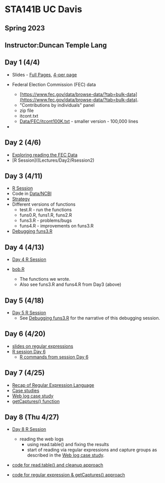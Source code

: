 # STA141B UC Davis
## Spring 2023 
## Instructor:Duncan Temple Lang


## Day 1 (4/4)

+ Slides - [Full Pages](Lectures/Day1/Day1_fullpage.pdf), [4-per page](Lectures/Day1/Day1.pdf)

+ Federal Election Commission (FEC) data
   + [https://www.fec.gov/data/browse-data/?tab=bulk-data](https://www.fec.gov/data/browse-data/?tab=bulk-data).
   + "Contributions by individuals" panel
   + zip file
   + itcont.txt
   + [Data/FEC/itcont100K.txt](Data/FEC/itcont100K.txt)  - smaller version - 100,000 lines 

+ 

## Day 2 (4/6)
+ [Exploring reading the FEC Data](Lectures/Day2/Explore.md)
+ [R Session]((Lectures/Day2/Rsession2)


## Day 3 (4/11)
+ [R Session](Lectures/Day3/Rsession_Day3)
+ Code in [Data/NCBI](Data/NCBI)
+ [Strategy](Data/NCBI/README.md)
+ Different versions of functions
   + test.R - run the functions
   + funs0.R, funs1.R, funs2.R
   + funs3.R - problems/bugs
   + funs4.R - improvements on funs3.R
+ [Debugging funs3.R](Data/NCBI/Debugging.md)


## Day 4 (4/13)

+ [Day 4 R Session](Lectures/Day4/Rsession_4)

+ [bob.R](Lectures/Day4/bob.R)
  + The functions we wrote.
  + Also see funs3.R and funs4.R from Day3 (above)

## Day 5 (4/18)

+ [Day 5 R Session](Lectures/Day5/Ression5)
  + See [Debugging funs3.R](Data/NCBI/Debugging.md) for the narrative of this debugging session.


## Day 6 (4/20)

+ [slides on regular expressions](Lectures/Day6/slides.html)
+ [R session Day 6](Lectures/Day6/Rsession6)
   + [R commands from session Day 6](Lectures/Day6/Rcommands)

## Day 7 (4/25)

+ [Recap of Regular Expression Language](Lectures/Day7/Reminder.md)
+ [Case studies](Lectures/Day7/regularExpressionExamples.md)
+ [Web log case study](Data/Weblogs/strategy.pdf)
+ [getCaptures() function](Data/Weblogs/getCaptures.R)


## Day 8 (Thu 4/27)

+ [Day 8 R Session](Lectures/Day8/Rsession8)
   + reading the web logs
     + using read.table() and fixing the results
	 + start of reading via regular expressions and capture groups as described in 
       the [Web log case study](Data/Weblogs/strategy.pdf).

+ [code for read.table() and cleanup approach ](Data/Weblogs/readTableApproach.R)
+ [code for regular expression & getCaptures() approach ](Data/Weblogs/retexApproach.R)


